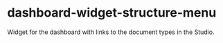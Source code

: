 # dashboard-widget-structure-menu

Widget for the dashboard with links to the document types in the Studio.